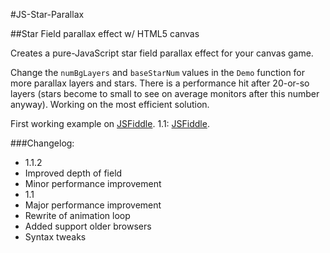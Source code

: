 #JS-Star-Parallax

##Star Field parallax effect w/ HTML5 canvas

Creates a pure-JavaScript star field parallax effect for your canvas game.

Change the `numBgLayers` and `baseStarNum` values in the `Demo` function for more parallax layers and stars. There is a performance hit after 20-or-so layers (stars become to small to see on average monitors after this number anyway). Working on the most efficient solution.

First working example on [JSFiddle](http://jsfiddle.net/ikradex/BU32R/1/).
1.1: [JSFiddle](http://jsfiddle.net/ikradex/3YHVz/embedded/result/).

###Changelog:

* 1.1.2
 * Improved depth of field
 * Minor performance improvement
* 1.1
 * Major performance improvement
 * Rewrite of animation loop
 * Added support older browsers
 * Syntax tweaks